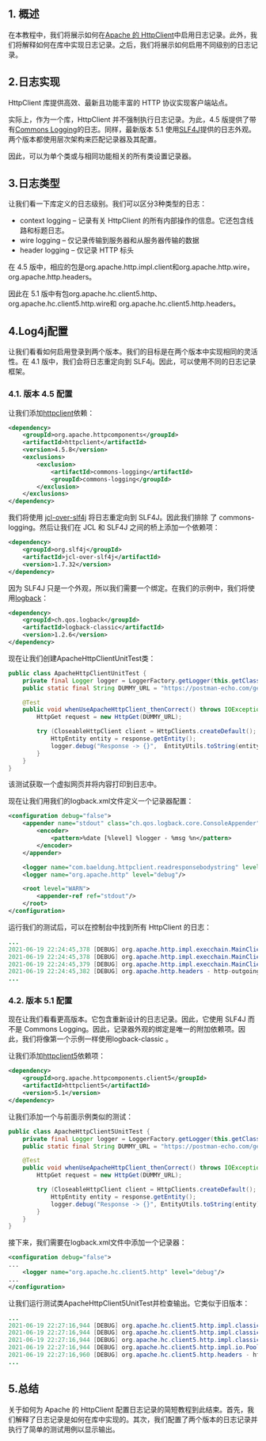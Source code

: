 ## 1. 概述

在本教程中，我们将展示如何在[Apache 的 HttpClient](https://www.baeldung.com/httpclient-guide)中启用日志记录。此外，我们将解释如何在库中实现日志记录。之后，我们将展示如何启用不同级别的日志记录。

## 2.日志实现

HttpClient 库提供高效、最新且功能丰富的 HTTP 协议实现客户端站点。

实际上，作为一个库，HttpClient 并不强制执行日志记录。为此，4.5 版提供了带有[Commons Logging](https://commons.apache.org/proper/commons-logging/)的日志。同样，最新版本 5.1 使用[SLF4J](https://baeldung.com/slf4j-with-log4j2-logback)提供的日志外观。两个版本都使用层次架构来匹配记录器及其配置。

因此，可以为单个类或与相同功能相关的所有类设置记录器。

## 3.日志类型

让我们看一下库定义的日志级别。我们可以区分3种类型的日志：

-   context logging – 记录有关 HttpClient 的所有内部操作的信息。它还包含线路和标题日志。
-   wire logging – 仅记录传输到服务器和从服务器传输的数据
-   header logging – 仅记录 HTTP 标头

在 4.5 版中，相应的包是org.apache.http.impl.client和org.apache.http.wire，org.apache.http.headers。

因此在 5.1 版中有包org.apache.hc.client5.http、org.apache.hc.client5.http.wire和 org.apache.hc.client5.http.headers。

## 4.Log4j配置

让我们看看如何启用登录到两个版本。我们的目标是在两个版本中实现相同的灵活性。在 4.1 版中，我们会将日志重定向到 SLF4j。因此，可以使用不同的日志记录框架。

### 4.1. 版本 4.5 配置

让我们添加[httpclient](https://search.maven.org/artifact/org.apache.httpcomponents/httpclient)依赖：

```xml
<dependency>
    <groupId>org.apache.httpcomponents</groupId>
    <artifactId>httpclient</artifactId>
    <version>4.5.8</version>
    <exclusions>
        <exclusion>
            <artifactId>commons-logging</artifactId>
            <groupId>commons-logging</groupId>
        </exclusion>
    </exclusions>
</dependency>
```

我们将使用 [jcl-over-slf4j](https://search.maven.org/artifact/org.slf4j/jcl-over-slf4j) 将日志重定向到 SLF4J。因此我们排除 了 commons-logging。然后让我们在 JCL 和 SLF4J 之间的桥上添加一个依赖项：

```xml
<dependency>
    <groupId>org.slf4j</groupId>
    <artifactId>jcl-over-slf4j</artifactId>
    <version>1.7.32</version>
</dependency>
```

因为 SLF4J 只是一个外观，所以我们需要一个绑定。在我们的示例中，我们将使用[logback](https://search.maven.org/artifact/ch.qos.logback/logback-classic)：

```xml
<dependency>
    <groupId>ch.qos.logback</groupId>
    <artifactId>logback-classic</artifactId>
    <version>1.2.6</version>
</dependency>
```

现在让我们创建ApacheHttpClientUnitTest类：

```java
public class ApacheHttpClientUnitTest {
    private final Logger logger = LoggerFactory.getLogger(this.getClass());
    public static final String DUMMY_URL = "https://postman-echo.com/get";

    @Test
    public void whenUseApacheHttpClient_thenCorrect() throws IOException {
        HttpGet request = new HttpGet(DUMMY_URL);

        try (CloseableHttpClient client = HttpClients.createDefault(); CloseableHttpResponse response = client.execute(request)) {
            HttpEntity entity = response.getEntity();
            logger.debug("Response -> {}",  EntityUtils.toString(entity));
        }
    }
}
```

该测试获取一个虚拟网页并将内容打印到日志中。

现在让我们用我们的logback.xml文件定义一个记录器配置：

```xml
<configuration debug="false">
    <appender name="stdout" class="ch.qos.logback.core.ConsoleAppender">
        <encoder>
            <pattern>%date [%level] %logger - %msg %n</pattern>
        </encoder>
    </appender>

    <logger name="com.baeldung.httpclient.readresponsebodystring" level="debug"/>
    <logger name="org.apache.http" level="debug"/>

    <root level="WARN">
        <appender-ref ref="stdout"/>
    </root>
</configuration>
```

运行我们的测试后，可以在控制台中找到所有 HttpClient 的日志：

```java
...
2021-06-19 22:24:45,378 [DEBUG] org.apache.http.impl.execchain.MainClientExec - Executing request GET /get HTTP/1.1 
2021-06-19 22:24:45,378 [DEBUG] org.apache.http.impl.execchain.MainClientExec - Target auth state: UNCHALLENGED 
2021-06-19 22:24:45,379 [DEBUG] org.apache.http.impl.execchain.MainClientExec - Proxy auth state: UNCHALLENGED 
2021-06-19 22:24:45,382 [DEBUG] org.apache.http.headers - http-outgoing-0 >> GET /get HTTP/1.1 
...
```

### 4.2. 版本 5.1 配置

现在让我们看看更高版本。它包含重新设计的日志记录。因此，它使用 SLF4J 而不是 Commons Logging。因此，记录器外观的绑定是唯一的附加依赖项。因此，我们将像第一个示例一样使用logback-classic 。

让我们添加[httpclient5](https://search.maven.org/artifact/org.apache.httpcomponents.client5/httpclient5)依赖项：

```xml
<dependency>
    <groupId>org.apache.httpcomponents.client5</groupId>
    <artifactId>httpclient5</artifactId>
    <version>5.1</version>
</dependency>
```

让我们添加一个与前面示例类似的测试：

```java
public class ApacheHttpClient5UnitTest {
    private final Logger logger = LoggerFactory.getLogger(this.getClass());
    public static final String DUMMY_URL = "https://postman-echo.com/get";

    @Test
    public void whenUseApacheHttpClient_thenCorrect() throws IOException, ParseException {
        HttpGet request = new HttpGet(DUMMY_URL);

        try (CloseableHttpClient client = HttpClients.createDefault(); CloseableHttpResponse response = client.execute(request)) {
            HttpEntity entity = response.getEntity();
            logger.debug("Response -> {}", EntityUtils.toString(entity));
        }
    }
}
```

接下来，我们需要在logback.xml文件中添加一个记录器：

```xml
<configuration debug="false">
...
    <logger name="org.apache.hc.client5.http" level="debug"/>
...
</configuration>
```

让我们运行测试类ApacheHttpClient5UnitTest并检查输出。它类似于旧版本：

```java
...
2021-06-19 22:27:16,944 [DEBUG] org.apache.hc.client5.http.impl.classic.InternalHttpClient - ep-0000000000 endpoint connected 
2021-06-19 22:27:16,944 [DEBUG] org.apache.hc.client5.http.impl.classic.MainClientExec - ex-0000000001 executing GET /get HTTP/1.1 
2021-06-19 22:27:16,944 [DEBUG] org.apache.hc.client5.http.impl.classic.InternalHttpClient - ep-0000000000 start execution ex-0000000001 
2021-06-19 22:27:16,944 [DEBUG] org.apache.hc.client5.http.impl.io.PoolingHttpClientConnectionManager - ep-0000000000 executing exchange ex-0000000001 over http-outgoing-0 
2021-06-19 22:27:16,960 [DEBUG] org.apache.hc.client5.http.headers - http-outgoing-0 >> GET /get HTTP/1.1 
...
```

## 5.总结

关于如何为 Apache 的 HttpClient 配置日志记录的简短教程到此结束。首先，我们解释了日志记录是如何在库中实现的。其次，我们配置了两个版本的日志记录并执行了简单的测试用例以显示输出。